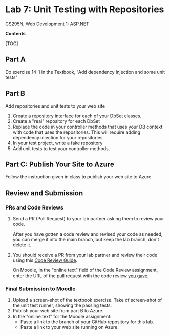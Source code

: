 # Lab 7: Unit Testing with Repositories
 CS295N, Web Development 1: ASP.NET

**Contents**

[TOC]

## Part A

Do exercise 14-1 in the Textbook, "Add dependency Injection and some unit tests"

## Part B

Add repositories and unit tests to your web site

1. Create a repository interface for each of your DbSet classes.
2. Create a "real" repository for each DbSet
3. Replace the code in your controller methods that uses your DB context with code that uses the repositories. This will require adding dependency injection for your repositories.
4. In your test project, write a fake repository
5. Add unit tests to test your controller methods.



## Part C: Publish Your Site to Azure

Follow the instruction given in class to publish your web site to Azure.



## Review and Submission

### PRs and Code Reviews

1. Send a PR (Pull Request) to your lab partner asking them to review your code. 

   After you have gotten a code review and revised your code as needed, you can merge it into the main branch, but keep the lab branch, don't delete it.

2. You should receive a PR from your lab partner and review their code using this [Code Review Guide](../CodeReviewGuide.html).

   On Moodle, in the "online text" field of the Code Review assignment, enter the URL of the pull request with the code review <u>you gave</u>.

### Final Submission to Moodle

1.  Upload a screen-shot of the textbook exercise. Take of screen-shot of the unit test runner, showing the passing tests.
2.  Publish your web site from part B to Azure.
3.  In the "online text" for the Moodle assignment:
    - Paste a link to the branch of your GitHub repository for this lab.
    - Paste a link to your web site running on Azure.